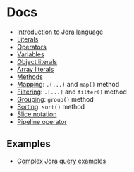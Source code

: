 # Docs

- [Introduction to Jora language](./articles/intro.md)
- [Literals](./articles/literals.md)
- [Operators](./articles/operators.md)
- [Variables](./articles/variables.md)
- [Object literals](./articles/object-literal.md)
- [Array literals](./articles/array-literal.md)
- [Methods](./articles/methods.md)
- [Mapping](./articles/map.md): `.(...)` and `map()` method
- [Filtering](./articles/filter.md): `.[...]` and `filter()` method
- [Grouping](./articles/group.md): `group()` method
- [Sorting](./articles/sort): `sort()` method
- [Slice notation](./articles/slice-notation.md)
- [Pipeline operator](./articles/pipeline-operator.md)

## Examples

- [Complex Jora query examples](./complex-examples.md)
